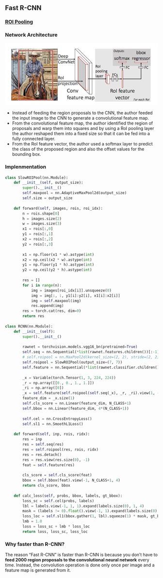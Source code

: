 ## Fast R-CNN

### [ROI Pooling](ROI.md)

### Network Architecture

![fast rcnn](../../../assets/fastrcnn.png)

- Instead of feeding the region proposals to the CNN, the author feeded the input image to the CNN to generate a convolutional feature map.
- From the convolutional feature map, the author identified the region of proposals and warp them into squares and by using a RoI pooling layer the author reshaped them into a fixed size so that it can be fed into a fully connected layer.
- From the RoI feature vector, the author used a softmax layer to predict the class of the proposed region and also the offset values for the bounding box.

### Implenmentation

```python
class SlowROIPool(nn.Module):
    def __init__(self, output_size):
        super().__init__()
        self.maxpool = nn.AdaptiveMaxPool2d(output_size)
        self.size = output_size

    def forward(self, images, rois, roi_idx):
        n = rois.shape[0]
        h = images.size(2)
        w = images.size(3)
        x1 = rois[:,0]
        y1 = rois[:,1]
        x2 = rois[:,2]
        y2 = rois[:,3]

        x1 = np.floor(x1 * w).astype(int)
        x2 = np.ceil(x2 * w).astype(int)
        y1 = np.floor(y1 * h).astype(int)
        y2 = np.ceil(y2 * h).astype(int)

        res = []
        for i in range(n):
            img = images[roi_idx[i]].unsqueeze(0)
            img = img[:, :, y1[i]:y2[i], x1[i]:x2[i]]
            img = self.maxpool(img)
            res.append(img)
        res = torch.cat(res, dim=0)
        return res

class RCNN(nn.Module):
    def __init__(self):
        super().__init__()

        rawnet = torchvision.models.vgg16_bn(pretrained=True)
        self.seq = nn.Sequential(*list(rawnet.features.children())[:-1])
        # self.roipool = nn.MaxPool2d(kernel_size=(2, 2), stride=(2, 2), dilation=(1, 1))
        self.roipool = SlowROIPool(output_size=(7, 7))
        self.feature = nn.Sequential(*list(rawnet.classifier.children())[:-1])

        _x = Variable(torch.Tensor(1, 3, 224, 224))
        _r = np.array([[0., 0., 1., 1.]])
        _ri = np.array([0])
        _x = self.feature(self.roipool(self.seq(_x), _r, _ri).view(1, -1))
        feature_dim = _x.size(1)
        self.cls_score = nn.Linear(feature_dim, N_CLASS+1)
        self.bbox = nn.Linear(feature_dim, 4*(N_CLASS+1))

        self.cel = nn.CrossEntropyLoss()
        self.sl1 = nn.SmoothL1Loss()

    def forward(self, inp, rois, ridx):
        res = inp
        res = self.seq(res)
        res = self.roipool(res, rois, ridx)
        res = res.detach()
        res = res.view(res.size(0), -1)
        feat = self.feature(res)

        cls_score = self.cls_score(feat)
        bbox = self.bbox(feat).view(-1, N_CLASS+1, 4)
        return cls_score, bbox

    def calc_loss(self, probs, bbox, labels, gt_bbox):
        loss_sc = self.cel(probs, labels)
        lbl = labels.view(-1, 1, 1).expand(labels.size(0), 1, 4)
        mask = (labels != 0).float().view(-1, 1).expand(labels.size(0), 4)
        loss_loc = self.sl1(bbox.gather(1, lbl).squeeze(1) * mask, gt_bbox * mask)
        lmb = 1.0
        loss = loss_sc + lmb * loss_loc
        return loss, loss_sc, loss_loc
```

### Why faster than R-CNN?

The reason “Fast R-CNN” is faster than R-CNN is because you don’t have to **feed 2000 region proposals to the convolutional neural network** every time. Instead, the convolution operation is done only once per image and a feature map is generated from it.

